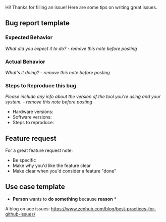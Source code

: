 Hi! Thanks for filling an issue! Here are some tips on writing great issues. 

## Bug report template

### Expected Behavior
*What did you expect it to do? - remove this note before posting* 

### Actual Behavior
*What's it doing? - remove this note before posting*

### Steps to Reproduce this bug
*Please include any info about the version of the tool you're using and your system. - remove this note before posting*

* Hardware versions:
* Software versions:
* Steps to reproduce:

## Feature request

For a great feature request note:

* Be specific
* Make why you'd like the feature clear
* Make clear when you'd consider a feature "done"

## Use case template
* **Person** wants to **do something** because **reason** *

A blog on ace issues: https://www.zenhub.com/blog/best-practices-for-github-issues/

